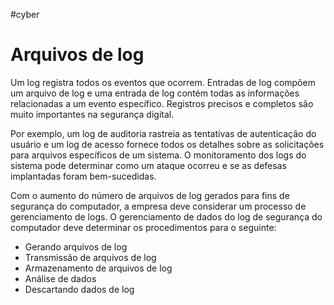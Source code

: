 #cyber 
# Arquivos de log

Um log registra todos os eventos que ocorrem. Entradas de log compõem um arquivo de log e uma entrada de log contém todas as informações relacionadas a um evento específico. Registros precisos e completos são muito importantes na segurança digital.

Por exemplo, um log de auditoria rastreia as tentativas de autenticação do usuário e um log de acesso fornece todos os detalhes sobre as solicitações para arquivos específicos de um sistema. O monitoramento dos logs do sistema pode determinar como um ataque ocorreu e se as defesas implantadas foram bem-sucedidas.

Com o aumento do número de arquivos de log gerados para fins de segurança do computador, a empresa deve considerar um processo de gerenciamento de logs. O gerenciamento de dados do log de segurança do computador deve determinar os procedimentos para o seguinte:

- Gerando arquivos de log
- Transmissão de arquivos de log
- Armazenamento de arquivos de log
- Análise de dados
- Descartando dados de log